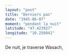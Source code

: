 ```yaml
---
layout: "post"
title: "Derniers pas"
date: "1945-06-07"
moment: "pendant la nuit"
latitude: "47.423927"
longitude: "10.256041"
---
```


De nuit, je traverse Wasach,


<div class="histoire"></div>

<div class="commentaire"></div>
